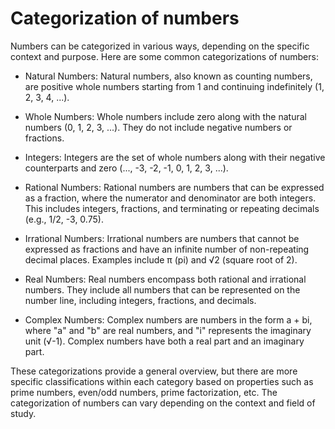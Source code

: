 # Categorization of numbers

Numbers can be categorized in various ways, depending on the specific context and purpose. Here are some common categorizations of numbers:

- Natural Numbers: Natural numbers, also known as counting numbers, are positive whole numbers starting from 1 and continuing indefinitely (1, 2, 3, 4, ...).

- Whole Numbers: Whole numbers include zero along with the natural numbers (0, 1, 2, 3, ...). They do not include negative numbers or fractions.

- Integers: Integers are the set of whole numbers along with their negative counterparts and zero (..., -3, -2, -1, 0, 1, 2, 3, ...).

- Rational Numbers: Rational numbers are numbers that can be expressed as a fraction, where the numerator and denominator are both integers. This includes integers, fractions, and terminating or repeating decimals (e.g., 1/2, -3, 0.75).

- Irrational Numbers: Irrational numbers are numbers that cannot be expressed as fractions and have an infinite number of non-repeating decimal places. Examples include π (pi) and √2 (square root of 2).

- Real Numbers: Real numbers encompass both rational and irrational numbers. They include all numbers that can be represented on the number line, including integers, fractions, and decimals.

- Complex Numbers: Complex numbers are numbers in the form a + bi, where "a" and "b" are real numbers, and "i" represents the imaginary unit (√-1). Complex numbers have both a real part and an imaginary part.

These categorizations provide a general overview, but there are more specific classifications within each category based on properties such as prime numbers, even/odd numbers, prime factorization, etc. The categorization of numbers can vary depending on the context and field of study.